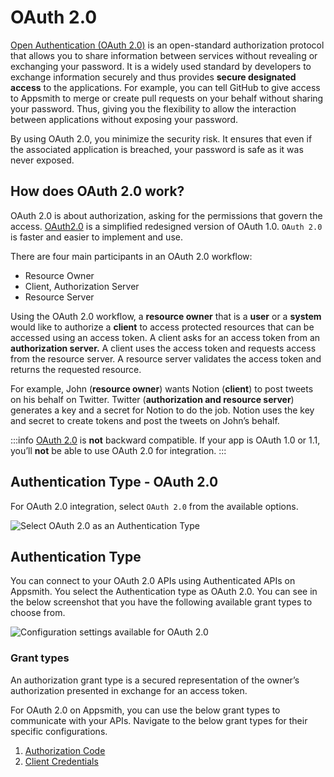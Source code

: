 # OAuth 2.0

[Open Authentication (OAuth 2.0)](https://oauth.net/2/) is an open-standard authorization protocol that allows you to share information between services without revealing or exchanging your password. It is a widely used standard by developers to exchange information securely and thus provides **secure designated access** to the applications. For example, you can tell GitHub to give access to Appsmith to merge or create pull requests on your behalf without sharing your password. Thus, giving you the flexibility to allow the interaction between applications without exposing your password.

By using OAuth 2.0, you minimize the security risk. It ensures that even if the associated application is breached, your password is safe as it was never exposed.

## How does OAuth 2.0 work?

OAuth 2.0 is about authorization, asking for the permissions that govern the access. [OAuth2.0](https://oauth.net/2/) is a simplified redesigned version of OAuth 1.0. `OAuth 2.0` is faster and easier to implement and use.

There are four main participants in an OAuth 2.0 workflow: 
* Resource Owner
* Client, Authorization Server
* Resource Server

Using the OAuth 2.0 workflow, a **resource owner** that is a **user** or a **system** would like to authorize a **client** to access protected resources that can be accessed using an access token. A client asks for an access token from an **authorization server.** A client uses the access token and requests access from the resource server. A resource server validates the access token and returns the requested resource.

For example, John (**resource owner**) wants Notion (**client**) to post tweets on his behalf on Twitter. Twitter (**authorization and resource server**) generates a key and a secret for Notion to do the job. Notion uses the key and secret to create tokens and post the tweets on John’s behalf.

:::info
[OAuth 2.0](https://oauth.net/2/) is **not** backward compatible. If your app is OAuth 1.0 or 1.1, you’ll **not** be able to use OAuth 2.0 for integration.
:::

## Authentication Type - OAuth 2.0

For OAuth 2.0 integration, select `OAuth 2.0` from the available options.

![Select OAuth 2.0 as an Authentication Type](</img/OAuth__API_Integration__Authentication_Type.png>)

## Authentication Type

You can connect to your OAuth 2.0 APIs using Authenticated APIs on Appsmith. You select the Authentication type as OAuth 2.0. You can see in the below screenshot that you have the following available grant types to choose from.

![Configuration settings available for OAuth 2.0](</img/OAuth__API_Integration__Authentication_Type__OAuth_2.0__Grant_Types.png>)

### Grant types

An authorization grant type is a secured representation of the owner’s authorization presented in exchange for an access token.

 <VideoEmbed host="youtube" videoId="NOpmWnQuwwQ" title="Grant type" caption="Grant type"/> 


For OAuth 2.0 on Appsmith, you can use the below grant types to communicate with your APIs. Navigate to the below grant types for their specific configurations.

1. [Authorization Code](authorization-code.md)
2. [Client Credentials](client-credentials.md)


